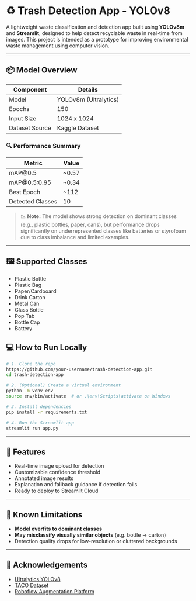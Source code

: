 # ♻️ Trash Detection App - YOLOv8

A lightweight waste classification and detection app built using **YOLOv8m** and **Streamlit**, designed to help detect recyclable waste in real-time from images. This project is intended as a prototype for improving environmental waste management using computer vision.

---

## 📦 Model Overview

| Component      | Details                       |
| -------------- | ----------------------------- |
| Model          | YOLOv8m (Ultralytics)         |
| Epochs         | 150                           |
| Input Size     | 1024 x 1024                   |
| Dataset Source | Kaggle Dataset                |

### 🔍 Performance Summary

| Metric           | Value  |
| ---------------- | ------ |
| mAP\@0.5         | \~0.57 |
| mAP\@0.5:0.95    | \~0.34 |
| Best Epoch       | \~112  |
| Detected Classes | 10     |

> 📉 **Note:** The model shows strong detection on dominant classes (e.g., plastic bottles, paper, cans), but performance drops significantly on underrepresented classes like batteries or styrofoam due to class imbalance and limited examples.

---

## 🖼️ Supported Classes

* Plastic Bottle
* Plastic Bag
* Paper/Cardboard
* Drink Carton
* Metal Can
* Glass Bottle
* Pop Tab
* Bottle Cap
* Battery

## 💻 How to Run Locally

```bash
# 1. Clone the repo
https://github.com/your-username/trash-detection-app.git
cd trash-detection-app

# 2. (Optional) Create a virtual environment
python -m venv env
source env/bin/activate  # or .\env\Scripts\activate on Windows

# 3. Install dependencies
pip install -r requirements.txt

# 4. Run the Streamlit app
streamlit run app.py
```

---

## 🧠 Features

* Real-time image upload for detection
* Customizable confidence threshold
* Annotated image results
* Explanation and fallback guidance if detection fails
* Ready to deploy to Streamlit Cloud

---

## 🚧 Known Limitations

* **Model overfits to dominant classes**
* **May misclassify visually similar objects** (e.g. bottle → carton)
* Detection quality drops for low-resolution or cluttered backgrounds

---

## 🤝 Acknowledgements

* [Ultralytics YOLOv8](https://github.com/ultralytics/ultralytics)
* [TACO Dataset](https://tacodataset.org/)
* [Roboflow Augmentation Platform](https://roboflow.com/)


